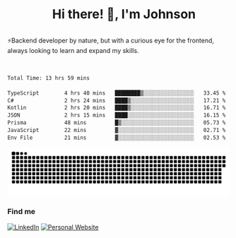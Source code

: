 <div id="user-content-toc">
  <ul align="center">
    <summary><h1 style="display: inline-block">Hi there! 👋, I'm Johnson</h1></summary>
  </ul>
</div>

⚡Backend developer by nature, but with a curious eye for the frontend, always looking to learn and expand my skills.

<br>


<!--START_SECTION:waka-->

```txt
Total Time: 13 hrs 59 mins

TypeScript        4 hrs 40 mins   ████████▒░░░░░░░░░░░░░░░░   33.45 %
C#                2 hrs 24 mins   ████▒░░░░░░░░░░░░░░░░░░░░   17.21 %
Kotlin            2 hrs 20 mins   ████▒░░░░░░░░░░░░░░░░░░░░   16.71 %
JSON              2 hrs 15 mins   ████░░░░░░░░░░░░░░░░░░░░░   16.15 %
Prisma            48 mins         █▒░░░░░░░░░░░░░░░░░░░░░░░   05.73 %
JavaScript        22 mins         ▓░░░░░░░░░░░░░░░░░░░░░░░░   02.71 %
Env File          21 mins         ▓░░░░░░░░░░░░░░░░░░░░░░░░   02.53 %
```

<!--END_SECTION:waka-->

<picture>
  <source  srcset="https://github.com/joshwambere/joshwambere/blob/output/github-contribution-grid-snake-dark.svg?palette=github-dark">
  <source  srcset="https://github.com/joshwambere/joshwambere/blob/output/github-contribution-grid-snake.svg">
  <img alt="github contribution grid snake animation" src="https://github.com/joshwambere/joshwambere/blob/output/github-contribution-grid-snake.svg">
</picture>

### Find me
<a href="https://www.linkedin.com/in/dusabe-johnson" target="_blank"><img src="https://img.shields.io/badge/LinkedIn-%230077B5.svg?&style=flat&logo=linkedin&logoColor=white" alt="LinkedIn"></a>
‎‎ [![Personal Website](https://img.shields.io/badge/visit-Johnsonis.me-blue)](https://johnsonis.me/)
